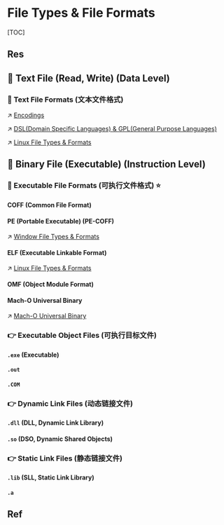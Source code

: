# File Types & File Formats

[TOC]



## Res



## 🎯 Text File (Read, Write) (Data Level)
### 📌 Text File Formats (文本文件格式)
↗ [Encodings](../../../../../../../🗺%20CS_Overview/💋%20Intro%20to%20CS/😤%20Information,%20Data,%20Number%20and%20Math%20in%20Digital%20Systems/Encodings.md)

↗ [DSL(Domain Specific Languages) & GPL(General Purpose Languages)](../../../../../../👩‍💻%20Programming%20Methodology%20and%20Languages/🪁%20DSL(Domain%20Specific%20Languages)%20&%20GPL(General%20Purpose%20Languages)/DSL(Domain%20Specific%20Languages)%20&%20GPL(General%20Purpose%20Languages).md)

↗ [Linux File Types & Formats](../../../../../../🥷🏼%20Operating%20System%20(Engineering)/Linux%20(Derived%20From%20UNIX%20Family)/📌%20Linux%20Basics/Linux%20IO%20&%20Files%20Management/Linux%20File%20System/Linux%20File%20Types%20&%20Formats/Linux%20File%20Types%20&%20Formats.md)



## 🎯 Binary File (Executable) (Instruction Level)
### 📌 Executable File Formats (可执行文件格式) ⭐
#### COFF (Common File Format)

#### PE (Portable Executable) (PE-COFF)
↗ [Window File Types & Formats](../../../../../../🥷🏼%20Operating%20System%20(Engineering)/Windows/📌%20Windows%20Basics/Windows%20IO%20&%20Files%20Management/Window%20File%20System/Window%20File%20Types%20&%20Formats.md)
#### ELF (Executable Linkable Format)
↗ [Linux File Types & Formats](../../../../../../🥷🏼%20Operating%20System%20(Engineering)/Linux%20(Derived%20From%20UNIX%20Family)/📌%20Linux%20Basics/Linux%20IO%20&%20Files%20Management/Linux%20File%20System/Linux%20File%20Types%20&%20Formats/Linux%20File%20Types%20&%20Formats.md)
#### OMF (Object Module Format)
#### Mach-O Universal Binary
↗ [Mach-O Universal Binary](../../../../../../🥷🏼%20Operating%20System%20(Engineering)/Apple/macOS%20(Derived%20From%20UNIX%20Family)/📌%20macOS%20Basics/macOS%20IO%20&%20FIles%20Management/macOS%20File%20System/macOS%20File%20Types%20&%20Formats/Mach-O%20Universal%20Binary.md)


### 👉 Executable Object Files (可执行目标文件)
#### `.exe` (Executable)

#### `.out`

#### `.COM`


### 👉 Dynamic Link Files (动态链接文件)
#### `.dll` (DLL, Dynamic Link Library)


#### `.so` (DSO, Dynamic Shared Objects)


### 👉 Static Link Files (静态链接文件)
#### `.lib` (SLL, Static Link Library)


#### `.a`



## Ref

